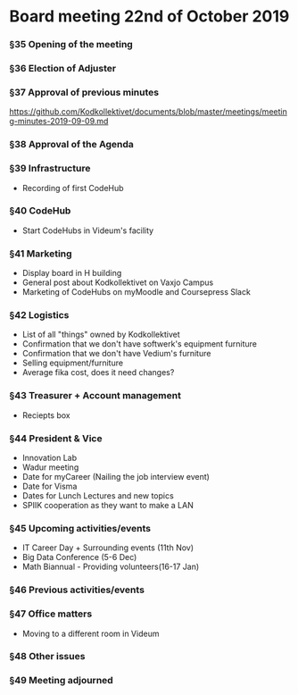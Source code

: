 # Board meeting 22nd of October 2019

### §35 Opening of the meeting
### §36 Election of Adjuster
### §37 Approval of previous minutes
https://github.com/Kodkollektivet/documents/blob/master/meetings/meeting-minutes-2019-09-09.md

### §38 Approval of the Agenda

### §39 Infrastructure
- Recording of first CodeHub

### §40 CodeHub
- Start CodeHubs in Videum's facility

### §41 Marketing
- Display board in H building
- General post about Kodkollektivet on Vaxjo Campus
- Marketing of CodeHubs on myMoodle and Coursepress Slack

### §42 Logistics
- List of all "things" owned by Kodkollektivet
- Confirmation that we don't have softwerk's equipment furniture
- Confirmation that we don't have Vedium's furniture
- Selling equipment/furniture
- Average fika cost, does it need changes?

### §43 Treasurer + Account management
- Reciepts box

### §44 President & Vice
- Innovation Lab
- Wadur meeting
- Date for myCareer (Nailing the job interview event)
- Date for Visma
- Dates for Lunch Lectures and new topics
- SPIIK cooperation as they want to make a LAN

### §45 Upcoming activities/events
- IT Career Day + Surrounding events (11th Nov)
- Big Data Conference (5-6 Dec)
- Math Biannual - Providing volunteers(16-17 Jan)

### §46 Previous activities/events
### §47 Office matters
  - Moving to a different room in Videum
### §48 Other issues
### §49 Meeting adjourned
